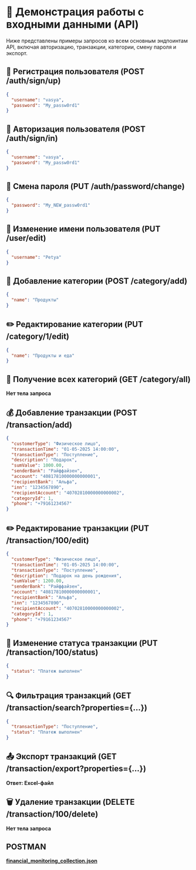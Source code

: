 # 🧪 Демонстрация работы с входными данными (API)

Ниже представлены примеры запросов ко всем основным эндпоинтам API, включая авторизацию, транзакции, категории, смену пароля и экспорт.

## 🔐 Регистрация пользователя (POST /auth/sign/up)
```json
{
  "username": "vasya",
  "password": "My_passw0rd1"
}
```

## 🔑 Авторизация пользователя (POST /auth/sign/in)
```json
{
  "username": "vasya",
  "password": "My_passw0rd1"
}
```

## 🔁 Смена пароля (PUT /auth/password/change)
```json
{
  "password": "My_NEW_passw0rd1"
}
```

## 👤 Изменение имени пользователя (PUT /user/edit)
```json
{
  "username": "Petya"
}
```

## 🧩 Добавление категории (POST /category/add)
```json
{
  "name": "Продукты"
}
```

## ✏️ Редактирование категории (PUT /category/1/edit)
```json
{
  "name": "Продукты и еда"
}
```

## 📂 Получение всех категорий (GET /category/all)
**Нет тела запроса**

## 💰 Добавление транзакции (POST /transaction/add)
```json
{
  "customerType": "Физическое лицо",
  "transactionTime": "01-05-2025 14:00:00",
  "transactionType": "Поступление",
  "description": "Подарок",
  "sumValue": 1000.00,
  "senderBank": "Райффайзен",
  "account": "40817810000000000001",
  "recipientBank": "Альфа",
  "inn": "1234567890",
  "recipientAccount": "40702810000000000002",
  "categoryId": 1,
  "phone": "+79161234567"
}
```

## ✏️ Редактирование транзакции (PUT /transaction/100/edit)
```json
{
  "customerType": "Физическое лицо",
  "transactionTime": "01-05-2025 14:00:00",
  "transactionType": "Поступление",
  "description": "Подарок на день рождения",
  "sumValue": 1200.00,
  "senderBank": "Райффайзен",
  "account": "40817810000000000001",
  "recipientBank": "Альфа",
  "inn": "1234567890",
  "recipientAccount": "40702810000000000002",
  "categoryId": 1,
  "phone": "+79161234567"
}
```

## 🔁 Изменение статуса транзакции (PUT /transaction/100/status)
```json
{
  "status": "Платеж выполнен"
}
```

## 🔍 Фильтрация транзакций (GET /transaction/search?properties={...})
```json
{
  "transactionType": "Поступление",
  "status": "Платеж выполнен"
}
```

## 📤 Экспорт транзакций (GET /transaction/export?properties={...})
**Ответ: Excel-файл**

## 🗑 Удаление транзакции (DELETE /transaction/100/delete)
**Нет тела запроса**

## POSTMAN 
**[financial_monitoring_collection.json](financial_monitoring_collection.json)**
